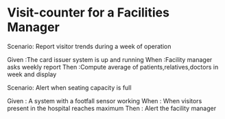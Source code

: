 # Visit-counter for a Facilities Manager

Scenario: Report visitor trends during a week of operation

  Given :The card issuer system is up and running
  When  :Facility manager asks weekly report
  Then  :Compute average of patients,relatives,doctors in week and display

Scenario: Alert when seating capacity is full

  Given : A system with a footfall sensor working
  When  : When visitors present in the hospital reaches maximum
  Then  : Alert the facility manager
